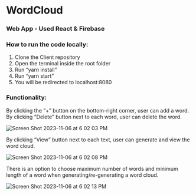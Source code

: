 # WordCloud

### Web App - Used React & Firebase

### How to run the code locally:
1. Clone the Client repository
2. Open the terminal inside the root folder
3. Run “yarn install”
4. Run “yarn start”
5. You will be redirected to localhost:8080

### Functionality:

By clicking the “+” button on the bottom-right corner, user can add a word. By clicking “Delete”
button next to each word, user can delete the word.

![Screen Shot 2023-11-06 at 6 02 03 PM](https://github.com/harriet99/WordCloud/assets/79822409/24ae3d12-5dc4-4e84-ab25-813067b5d3a7)

By clicking “View” button next to each text, user can generate and view the word cloud.

![Screen Shot 2023-11-06 at 6 02 08 PM](https://github.com/harriet99/WordCloud/assets/79822409/b78bb1ca-3f66-4547-a08c-9196a1614745)

There is an option to choose maximum number of words and minimum length of a word when
generating/re-generating a word cloud.

![Screen Shot 2023-11-06 at 6 02 13 PM](https://github.com/harriet99/WordCloud/assets/79822409/879334ab-cb28-4c53-ae04-fe1e4bca0945)
